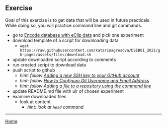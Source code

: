 ## Exercise

Goal of this exercise is to get data that will be used in future practicals. While doing so, you will practice command line and git commands.

- go to [Encode database with eClip data](https://www.encodeproject.org/search/?type=Experiment&control_type!=*&assay_term_name=eCLIP&replicates.library.biosample.donor.organism.scientific_name=Homo%20sapiens&biosample_ontology.term_name=HepG2&status=released) and pick one experiment
- download template of a script for downloading data
  - `wget https://raw.githubusercontent.com/katarinagresova/DSIB01_2021/gh-pages/assets/files/download.sh`
- update downloaded script according to comments
- run created script to download data
- push script to github
  - *hint: follow [Adding a new SSH key to your GitHub account](https://docs.github.com/en/authentication/connecting-to-github-with-ssh/adding-a-new-ssh-key-to-your-github-account)*
  - *hint: follow [How to Configure Git Username and Email Address](https://linuxize.com/post/how-to-configure-git-username-and-email/)*
  - *hint: follow [Adding a file to a repository using the command line](https://docs.github.com/en/repositories/working-with-files/managing-files/adding-a-file-to-a-repository#adding-a-file-to-a-repository-using-the-command-line)*
- update README.md file with ulr of chosen experiment
- examine downloaded files
  - look at content
    - *hint: look at `head` command*

---

[Home](https://katarinagresova.github.io/DSIB01_2021/cli/index.html)
